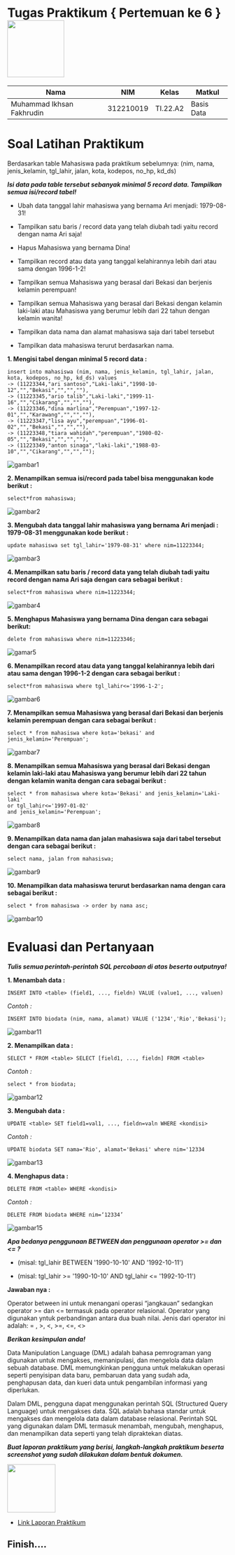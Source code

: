 # Tugas Praktikum { Pertemuan ke 6 } <img src=https://logos-download.com/wp-content/uploads/2016/05/MySQL_logo_logotype.png width="130px" >


|**Nama**|**NIM**|**Kelas**|**Matkul**|
|----|---|-----|------|
|Muhammad Ikhsan Fakhrudin|312210019|TI.22.A2|Basis Data|

# Soal Latihan Praktikum

Berdasarkan table Mahasiswa pada praktikum sebelumnya: (nim, nama, jenis_kelamin, tgl_lahir, jalan, kota, kodepos, no_hp, kd_ds)

***Isi data pada table tersebut sebanyak minimal 5 record data. Tampilkan semua isi/record tabel!***

- Ubah data tanggal lahir mahasiswa yang bernama Ari menjadi: 1979-08-31!

- Tampilkan satu baris / record data yang telah diubah tadi yaitu record dengan nama Ari saja!

- Hapus Mahasiswa yang bernama Dina!

- Tampilkan record atau data yang tanggal kelahirannya lebih dari atau sama dengan 1996-1-2!

- Tampilkan semua Mahasiswa yang berasal dari Bekasi dan berjenis kelamin perempuan!

- Tampilkan semua Mahasiswa yang berasal dari Bekasi dengan kelamin laki-laki atau Mahasiswa yang berumur lebih dari 22 tahun dengan kelamin wanita!

- Tampilkan data nama dan alamat mahasiswa saja dari tabel tersebut

- Tampilkan data mahasiswa terurut berdasarkan nama.

**1. Mengisi tabel dengan minimal 5 record data :**
```
insert into mahasiswa (nim, nama, jenis_kelamin, tgl_lahir, jalan, kota, kodepos, no_hp, kd_ds) values 
-> (11223344,"ari santoso","Laki-laki","1998-10-12","","Bekasi","","",""), 
-> (11223345,"ario talib","Laki-laki","1999-11-16","","Cikarang","","",""), 
-> (11223346,"dina marlina","Perempuan","1997-12-01","","Karawang","","",""), 
-> (11223347,"lisa ayu","perempuan","1996-01-02","","Bekasi","","",""), 
-> (11223348,"tiara wahidah","perempuan","1980-02-05","","Bekasi","","",""), 
-> (11223349,"anton sinaga","laki-laki","1988-03-10","","Cikarang","","","");
```

![gambar1](screenshot/ss1.png)

**2. Menampilkan semua isi/record pada tabel bisa menggunakan kode berikut :**

`select*from mahasiswa;`

![gambar2](screenshot/ss2.png)

**3. Mengubah data tanggal lahir mahasiswa yang bernama Ari menjadi : 1979-08-31 menggunakan kode berikut :**

`update mahasiswa set tgl_lahir='1979-08-31' where nim=11223344;`

![gambar3](screenshot/ss3.png)

**4. Menampilkan satu baris / record data yang telah diubah tadi yaitu record dengan nama Ari saja dengan cara sebagai berikut :**

`select*from mahasiswa where nim=11223344;`

![gambar4](screenshot/ss4.png)

**5. Menghapus Mahasiswa yang bernama Dina dengan cara sebagai berikut:**

`delete from mahasiswa where nim=11223346;`

![gamar5](screenshot/ss5.png)

**6. Menampilkan record atau data yang tanggal kelahirannya lebih dari atau sama dengan 1996-1-2 dengan cara sebagai berikut :**

`select*from mahasiswa where tgl_lahir<='1996-1-2';`

![gambar6](screenshot/ss6.png)

**7. Menampilkan semua Mahasiswa yang berasal dari Bekasi dan berjenis kelamin perempuan dengan cara sebagai berikut :**

`select * from mahasiswa where kota='bekasi' and jenis_kelamin='Perempuan';`

![gambar7](screenshot/ss7.png)

**8. Menampilkan semua Mahasiswa yang berasal dari Bekasi dengan kelamin laki-laki atau Mahasiswa yang berumur lebih dari 22 tahun dengan kelamin wanita dengan cara sebagai berikut :**
```
select * from mahasiswa where kota='Bekasi' and jenis_kelamin='Laki-laki' 
or tgl_lahir<='1997-01-02' 
and jenis_kelamin='Perempuan';
```

![gambar8](screenshot/ss8.png)

**9. Menampilkan data nama dan jalan mahasiswa saja dari tabel tersebut dengan cara sebagai berikut :**

`select nama, jalan from mahasiswa;`

![gambar9](screenshot/ss9.png)

**10. Menampilkan data mahasiswa terurut berdasarkan nama dengan cara sebagai berikut :**

`select * from mahasiswa -> order by nama asc;`

![gambar10](screenshot/ss10.png)

# Evaluasi dan Pertanyaan

***Tulis semua perintah-perintah SQL percobaan di atas beserta outputnya!***

**1. Menambah data :**

`INSERT INTO <table> (field1, ..., fieldn) VALUE (value1, ..., valuen)`

*Contoh :*

`INSERT INTO biodata (nim, nama, alamat) VALUE ('1234','Rio','Bekasi');`

![gambar11](screenshot/ss11.png)

**2. Menampilkan data :**

`SELECT * FROM <table> SELECT [field1, ..., fieldn] FROM <table>`

*Contoh :*

`select * from biodata;`

![gambar12](screenshot/ss12.png)

**3. Mengubah data :**

`UPDATE <table> SET field1=val1, ..., fieldn=valn WHERE <kondisi>`

*Contoh :*

`UPDATE biodata SET nama='Rio', alamat='Bekasi' where nim='12334`

![gambar13](screenshot/ss14.png)

**4. Menghapus data :**

`DELETE FROM <table> WHERE <kondisi>`

*Contoh :*

`DELETE FROM biodata WHERE nim=‘12334’`

![gambar15](screenshot/ss15.png)

***Apa bedanya penggunaan BETWEEN dan penggunaan operator >= dan <= ?***

- (misal: tgl_lahir BETWEEN '1990-10-10' AND '1992-10-11')

- (misal: tgl_lahir >= '1990-10-10' AND tgl_lahir <= '1992-10-11')

**Jawaban nya :**

Operator between ini untuk menangani operasi “jangkauan” sedangkan operator >= dan <= termasuk pada operator relasional. Operator yang digunakan yntuk perbandingan antara dua buah nilai. Jenis dari operator ini adalah: = , >, <, >=, <=, <>

***Berikan kesimpulan anda!***

Data Manipulation Language (DML) adalah bahasa pemrograman yang digunakan untuk mengakses, memanipulasi, dan mengelola data dalam sebuah database. DML memungkinkan pengguna untuk melakukan operasi seperti penyisipan data baru, pembaruan data yang sudah ada, penghapusan data, dan kueri data untuk pengambilan informasi yang diperlukan.

Dalam DML, pengguna dapat menggunakan perintah SQL (Structured Query Language) untuk mengakses data. SQL adalah bahasa standar untuk mengakses dan mengelola data dalam database relasional. Perintah SQL yang digunakan dalam DML termasuk menambah, mengubah, menghapus, dan menampilkan data seperti yang telah dipraktekan diatas.

***Buat laporan praktikum yang berisi, langkah-langkah praktikum beserta screenshot yang sudah dilakukan dalam bentuk dokumen.***

<img src=https://pngimg.com/uploads/google_drive/google_drive_PNG9.png width="110px" >

- [Link Laporan Praktikum](https://docs.google.com/document/d/1ZAfeS9WCGe560KWWInXV93w66mofY1fy/edit?usp=sharing&ouid=117024232096925929007&rtpof=true&sd=true)

## Finish....